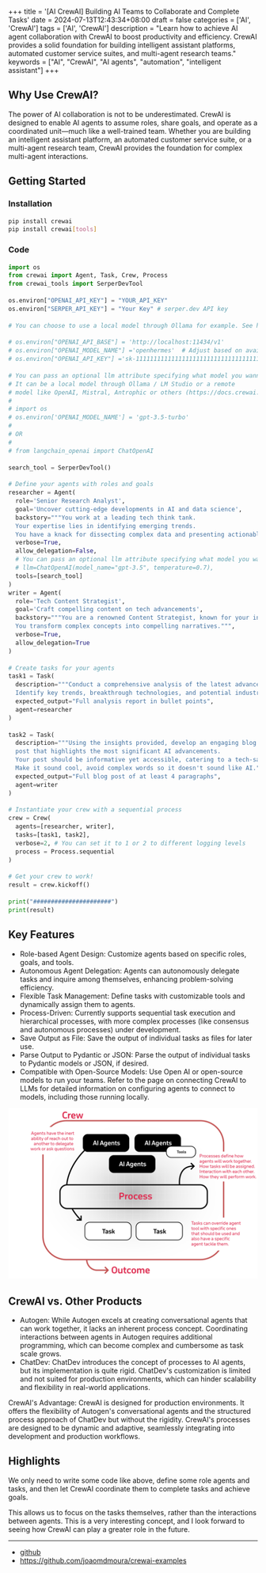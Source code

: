 +++
title = '[AI CrewAI] Building AI Teams to Collaborate and Complete Tasks'
date = 2024-07-13T12:43:34+08:00
draft = false
categories = ['AI', 'CrewAI']
tags = ['AI', 'CrewAI']
description = "Learn how to achieve AI agent collaboration with CrewAI to boost productivity and efficiency. CrewAI provides a solid foundation for building intelligent assistant platforms, automated customer service suites, and multi-agent research teams."
keywords = ["AI", "CrewAI", "AI agents", "automation", "intelligent assistant"]
+++

## Why Use CrewAI?
The power of AI collaboration is not to be underestimated. CrewAI is designed to enable AI agents to assume roles, share goals, and operate as a coordinated unit—much like a well-trained team. Whether you are building an intelligent assistant platform, an automated customer service suite, or a multi-agent research team, CrewAI provides the foundation for complex multi-agent interactions.

## Getting Started

### Installation

```bash
pip install crewai
pip install crewai[tools]
```

### Code

```python
import os
from crewai import Agent, Task, Crew, Process
from crewai_tools import SerperDevTool

os.environ["OPENAI_API_KEY"] = "YOUR_API_KEY"
os.environ["SERPER_API_KEY"] = "Your Key" # serper.dev API key

# You can choose to use a local model through Ollama for example. See https://docs.crewai.com/how-to/LLM-Connections/ for more information.

# os.environ["OPENAI_API_BASE"] = 'http://localhost:11434/v1'
# os.environ["OPENAI_MODEL_NAME"] ='openhermes'  # Adjust based on available model
# os.environ["OPENAI_API_KEY"] ='sk-111111111111111111111111111111111111111111111111'

# You can pass an optional llm attribute specifying what model you wanna use.
# It can be a local model through Ollama / LM Studio or a remote
# model like OpenAI, Mistral, Antrophic or others (https://docs.crewai.com/how-to/LLM-Connections/)
#
# import os
# os.environ['OPENAI_MODEL_NAME'] = 'gpt-3.5-turbo'
#
# OR
#
# from langchain_openai import ChatOpenAI

search_tool = SerperDevTool()

# Define your agents with roles and goals
researcher = Agent(
  role='Senior Research Analyst',
  goal='Uncover cutting-edge developments in AI and data science',
  backstory="""You work at a leading tech think tank.
  Your expertise lies in identifying emerging trends.
  You have a knack for dissecting complex data and presenting actionable insights.""",
  verbose=True,
  allow_delegation=False,
  # You can pass an optional llm attribute specifying what model you wanna use.
  # llm=ChatOpenAI(model_name="gpt-3.5", temperature=0.7),
  tools=[search_tool]
)
writer = Agent(
  role='Tech Content Strategist',
  goal='Craft compelling content on tech advancements',
  backstory="""You are a renowned Content Strategist, known for your insightful and engaging articles.
  You transform complex concepts into compelling narratives.""",
  verbose=True,
  allow_delegation=True
)

# Create tasks for your agents
task1 = Task(
  description="""Conduct a comprehensive analysis of the latest advancements in AI in 2024.
  Identify key trends, breakthrough technologies, and potential industry impacts.""",
  expected_output="Full analysis report in bullet points",
  agent=researcher
)

task2 = Task(
  description="""Using the insights provided, develop an engaging blog
  post that highlights the most significant AI advancements.
  Your post should be informative yet accessible, catering to a tech-savvy audience.
  Make it sound cool, avoid complex words so it doesn't sound like AI.""",
  expected_output="Full blog post of at least 4 paragraphs",
  agent=writer
)

# Instantiate your crew with a sequential process
crew = Crew(
  agents=[researcher, writer],
  tasks=[task1, task2],
  verbose=2, # You can set it to 1 or 2 to different logging levels
  process = Process.sequential
)

# Get your crew to work!
result = crew.kickoff()

print("######################")
print(result)
```

## Key Features
- Role-based Agent Design: Customize agents based on specific roles, goals, and tools.
- Autonomous Agent Delegation: Agents can autonomously delegate tasks and inquire among themselves, enhancing problem-solving efficiency.
- Flexible Task Management: Define tasks with customizable tools and dynamically assign them to agents.
- Process-Driven: Currently supports sequential task execution and hierarchical processes, with more complex processes (like consensus and autonomous processes) under development.
- Save Output as File: Save the output of individual tasks as files for later use.
- Parse Output to Pydantic or JSON: Parse the output of individual tasks to Pydantic models or JSON, if desired.
- Compatible with Open-Source Models: Use Open AI or open-source models to run your teams. Refer to the page on connecting CrewAI to LLMs for detailed information on configuring agents to connect to models, including those running locally.

![crewAI-mindmap](crewAI-mindmap.png)

## CrewAI vs. Other Products
- Autogen: While Autogen excels at creating conversational agents that can work together, it lacks an inherent process concept. Coordinating interactions between agents in Autogen requires additional programming, which can become complex and cumbersome as task scale grows.
- ChatDev: ChatDev introduces the concept of processes to AI agents, but its implementation is quite rigid. ChatDev's customization is limited and not suited for production environments, which can hinder scalability and flexibility in real-world applications.

CrewAI's Advantage: CrewAI is designed for production environments. It offers the flexibility of Autogen's conversational agents and the structured process approach of ChatDev but without the rigidity. CrewAI's processes are designed to be dynamic and adaptive, seamlessly integrating into development and production workflows.

## Highlights

We only need to write some code like above, define some role agents and tasks, and then let CrewAI coordinate them to complete tasks and achieve goals.

This allows us to focus on the tasks themselves, rather than the interactions between agents. This is a very interesting concept, and I look forward to seeing how CrewAI can play a greater role in the future.

---

- [github](https://github.com/crewAIInc/crewAI)
- https://github.com/joaomdmoura/crewai-examples
<!-- - [AI Blog - Learn AI from scratch](...) -->
<!-- - [公众号 - 从零开始学AI](...) -->
<!-- - [CSDN - 从零开始学AI](...) -->
<!-- - [掘金 - 从零开始学AI](...) -->
<!-- - [知乎 - 从零开始学AI](...) -->
<!-- - [阿里云 - 从零开始学AI](...) -->
<!-- - [腾讯云 - 从零开始学AI](...) -->
